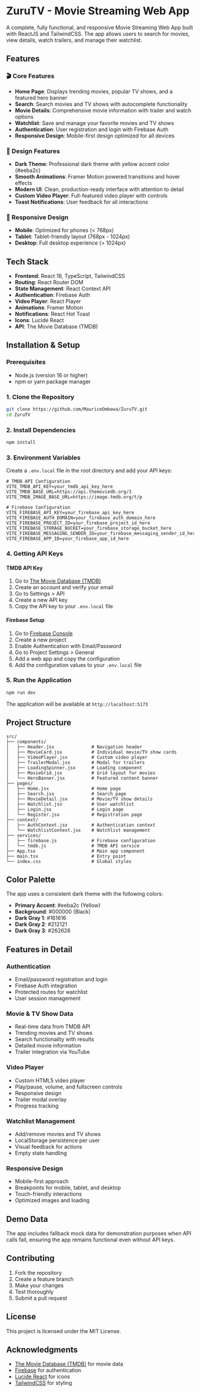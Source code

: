 # ZuruTV - Movie Streaming Web App

A complete, fully functional, and responsive Movie Streaming Web App built with ReactJS and TailwindCSS. The app allows users to search for movies, view details, watch trailers, and manage their watchlist.

## Features

### 🎬 Core Features
- **Home Page**: Displays trending movies, popular TV shows, and a featured hero banner
- **Search**: Search movies and TV shows with autocomplete functionality
- **Movie Details**: Comprehensive movie information with trailer and watch options
- **Watchlist**: Save and manage your favorite movies and TV shows
- **Authentication**: User registration and login with Firebase Auth
- **Responsive Design**: Mobile-first design optimized for all devices

### 🎨 Design Features
- **Dark Theme**: Professional dark theme with yellow accent color (#eeba2c)
- **Smooth Animations**: Framer Motion powered transitions and hover effects
- **Modern UI**: Clean, production-ready interface with attention to detail
- **Custom Video Player**: Full-featured video player with controls
- **Toast Notifications**: User feedback for all interactions

### 📱 Responsive Design
- **Mobile**: Optimized for phones (< 768px)
- **Tablet**: Tablet-friendly layout (768px - 1024px)
- **Desktop**: Full desktop experience (> 1024px)

## Tech Stack

- **Frontend**: React 18, TypeScript, TailwindCSS
- **Routing**: React Router DOM
- **State Management**: React Context API
- **Authentication**: Firebase Auth
- **Video Player**: React Player
- **Animations**: Framer Motion
- **Notifications**: React Hot Toast
- **Icons**: Lucide React
- **API**: The Movie Database (TMDB)

## Installation & Setup

### Prerequisites
- Node.js (version 16 or higher)
- npm or yarn package manager

### 1. Clone the Repository
```bash
git clone https://github.com/MauriceOmbewa/ZuruTV.git
cd ZuruTV
```

### 2. Install Dependencies
```bash
npm install
```

### 3. Environment Variables
Create a `.env.local` file in the root directory and add your API keys:

```env
# TMDB API Configuration
VITE_TMDB_API_KEY=your_tmdb_api_key_here
VITE_TMDB_BASE_URL=https://api.themoviedb.org/3
VITE_TMDB_IMAGE_BASE_URL=https://image.tmdb.org/t/p

# Firebase Configuration
VITE_FIREBASE_API_KEY=your_firebase_api_key_here
VITE_FIREBASE_AUTH_DOMAIN=your_firebase_auth_domain_here
VITE_FIREBASE_PROJECT_ID=your_firebase_project_id_here
VITE_FIREBASE_STORAGE_BUCKET=your_firebase_storage_bucket_here
VITE_FIREBASE_MESSAGING_SENDER_ID=your_firebase_messaging_sender_id_here
VITE_FIREBASE_APP_ID=your_firebase_app_id_here
```

### 4. Getting API Keys

#### TMDB API Key
1. Go to [The Movie Database (TMDB)](https://www.themoviedb.org/)
2. Create an account and verify your email
3. Go to Settings > API
4. Create a new API key
5. Copy the API key to your `.env.local` file

#### Firebase Setup
1. Go to [Firebase Console](https://console.firebase.google.com/)
2. Create a new project
3. Enable Authentication with Email/Password
4. Go to Project Settings > General
5. Add a web app and copy the configuration
6. Add the configuration values to your `.env.local` file

### 5. Run the Application
```bash
npm run dev
```

The application will be available at `http://localhost:5173`

## Project Structure

```
src/
├── components/
│   ├── Header.jsx              # Navigation header
│   ├── MovieCard.jsx           # Individual movie/TV show cards
│   ├── VideoPlayer.jsx         # Custom video player
│   ├── TrailerModal.jsx        # Modal for trailers
│   ├── LoadingSpinner.jsx      # Loading component
│   ├── MovieGrid.jsx           # Grid layout for movies
│   └── HeroBanner.jsx          # Featured content banner
├── pages/
│   ├── Home.jsx                # Home page
│   ├── Search.jsx              # Search page
│   ├── MovieDetail.jsx         # Movie/TV show details
│   ├── Watchlist.jsx           # User watchlist
│   ├── Login.jsx               # Login page
│   └── Register.jsx            # Registration page
├── context/
│   ├── AuthContext.jsx         # Authentication context
│   └── WatchlistContext.jsx    # Watchlist management
├── services/
│   ├── firebase.js             # Firebase configuration
│   └── tmdb.js                 # TMDB API service
├── App.tsx                     # Main app component
├── main.tsx                    # Entry point
└── index.css                   # Global styles
```

## Color Palette

The app uses a consistent dark theme with the following colors:

- **Primary Accent**: #eeba2c (Yellow)
- **Background**: #000000 (Black)
- **Dark Gray 1**: #161616
- **Dark Gray 2**: #212121
- **Dark Gray 3**: #262626

## Features in Detail

### Authentication
- Email/password registration and login
- Firebase Auth integration
- Protected routes for watchlist
- User session management

### Movie & TV Show Data
- Real-time data from TMDB API
- Trending movies and TV shows
- Search functionality with results
- Detailed movie information
- Trailer integration via YouTube

### Video Player
- Custom HTML5 video player
- Play/pause, volume, and fullscreen controls
- Responsive design
- Trailer modal overlay
- Progress tracking

### Watchlist Management
- Add/remove movies and TV shows
- LocalStorage persistence per user
- Visual feedback for actions
- Empty state handling

### Responsive Design
- Mobile-first approach
- Breakpoints for mobile, tablet, and desktop
- Touch-friendly interactions
- Optimized images and loading

## Demo Data

The app includes fallback mock data for demonstration purposes when API calls fail, ensuring the app remains functional even without API keys.

## Contributing

1. Fork the repository
2. Create a feature branch
3. Make your changes
4. Test thoroughly
5. Submit a pull request

## License

This project is licensed under the MIT License.

## Acknowledgments

- [The Movie Database (TMDB)](https://www.themoviedb.org/) for movie data
- [Firebase](https://firebase.google.com/) for authentication
- [Lucide React](https://lucide.dev/) for icons
- [TailwindCSS](https://tailwindcss.com/) for styling